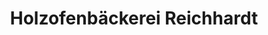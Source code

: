 ---
title: "Holzofenbäckerei Reichhardt"
url: /schenklengsfeld/holzofenbaeckerei-reichhardt/
shop: Bäckerei
---